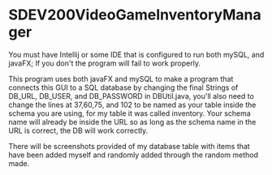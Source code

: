 # SDEV200VideoGameInventoryManager

You must have Intellij or some IDE that is configured to run both mySQL, and javaFX; If you don't the program will fail to work properly.

This program uses both javaFX and mySQL to make a program that connects this GUI to a SQL database by changing the final Strings of DB_URL, DB_USER, and DB_PASSWORD in DBUtil.java, you'll also need to change the lines at 37,60,75, and 102 to be named as your table inside the schema you are using, for my table it was called inventory. Your schema name will already be inside the URL so as long as the schema name in the URL is correct, the DB will work correctly. 

There will be screenshots provided of my database table with items that have been added myself and randomly added through the random method made.
